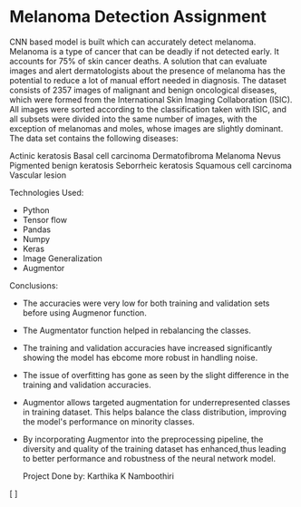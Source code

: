 # Melanoma Detection Assignment
CNN based model is built which can accurately detect melanoma. Melanoma is a type of cancer that can be deadly if not detected early. It accounts for 75% of skin cancer deaths. A solution that can evaluate images and alert dermatologists about the presence of melanoma has the potential to reduce a lot of manual effort needed in diagnosis.
The dataset consists of 2357 images of malignant and benign oncological diseases, which were formed from the International Skin Imaging Collaboration (ISIC). All images were sorted according to the classification taken with ISIC, and all subsets were divided into the same number of images, with the exception of melanomas and moles, whose images are slightly dominant.
The data set contains the following diseases:

Actinic keratosis
Basal cell carcinoma
Dermatofibroma
Melanoma
Nevus
Pigmented benign keratosis
Seborrheic keratosis
Squamous cell carcinoma
Vascular lesion

Technologies Used:
- Python
- Tensor flow
- Pandas
- Numpy
- Keras
- Image Generalization
- Augmentor

Conclusions:
- The accuracies were very low for both training and validation sets before using Augmenor function.
- The Augmentator function helped in rebalancing the classes.
- The training and validation accuracies have increased significantly showing the model has ebcome more robust in handling noise.
- The issue of overfitting has gone as seen by the slight difference in the training and validation accuracies.
- Augmentor allows targeted augmentation for underrepresented classes in training dataset. This helps balance the class distribution, improving the model's performance on minority classes.
- By incorporating Augmentor into the preprocessing pipeline, the diversity and quality of the training dataset has enhanced,thus leading to better performance and robustness of the neural network model.

  Project Done by: Karthika K Namboothiri

[ ]




